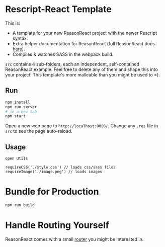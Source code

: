 # Rescript-React Template

This is:
- A template for your new ReasonReact project with the newer Rescript syntax.
- Extra helper documentation for ReasonReact (full ReasonReact docs [here](https://reasonml.github.io/reason-react/)).
- Compiles & watches SASS in the webpack build.

`src` contains 4 sub-folders, each an independent, self-contained ReasonReact example. Feel free to delete any of them and shape this into your project! This template's more malleable than you might be used to =).

## Run

```sh
npm install
npm run server
# in a new tab
npm start
```

Open a new web page to `http://localhost:8000/`. Change any `.res` file in `src` to see the page auto-reload.

## Usage

```
open Utils

requireCSS('./style.css') // loads css/sass files
requireImage('./image.png') // loads images
```

# Bundle for Production

```sh
npm run build
```

# Handle Routing Yourself

ReasonReact comes with a small [router](https://reasonml.github.io/reason-react/docs/en/router) you might be interested in.
